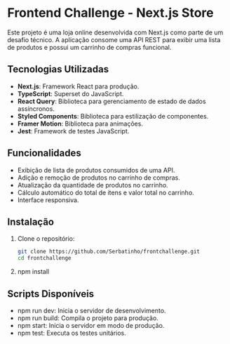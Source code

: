 # Frontend Challenge - Next.js Store

Este projeto é uma loja online desenvolvida com Next.js como parte de um desafio técnico. A aplicação consome uma API REST para exibir uma lista de produtos e possui um carrinho de compras funcional.

## Tecnologias Utilizadas

- **Next.js**: Framework React para produção.
- **TypeScript**: Superset do JavaScript.
- **React Query**: Biblioteca para gerenciamento de estado de dados assíncronos.
- **Styled Components**: Biblioteca para estilização de componentes.
- **Framer Motion**: Biblioteca para animações.
- **Jest**: Framework de testes JavaScript.

## Funcionalidades

- Exibição de lista de produtos consumidos de uma API.
- Adição e remoção de produtos no carrinho de compras.
- Atualização da quantidade de produtos no carrinho.
- Cálculo automático do total de itens e valor total no carrinho.
- Interface responsiva.

## Instalação

1. Clone o repositório:

   ```bash
   git clone https://github.com/Serbatinho/frontchallenge.git
   cd frontchallenge

   ```

2. npm install

## Scripts Disponíveis

- npm run dev: Inicia o servidor de desenvolvimento.
- npm run build: Compila o projeto para produção.
- npm start: Inicia o servidor em modo de produção.
- npm test: Executa os testes unitários.
